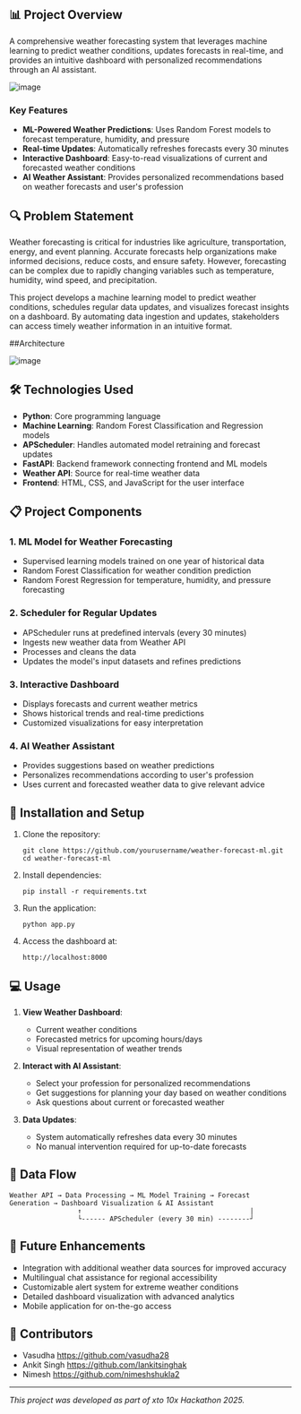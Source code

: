 ## 📊 Project Overview

A comprehensive weather forecasting system that leverages machine learning to predict weather conditions, updates forecasts in real-time, and provides an intuitive dashboard with personalized recommendations through an AI assistant.

![image](https://github.com/user-attachments/assets/1b365bd8-d79a-476d-9344-b62db6ac25e1)



### Key Features

- **ML-Powered Weather Predictions**: Uses Random Forest models to forecast temperature, humidity, and pressure
- **Real-time Updates**: Automatically refreshes forecasts every 30 minutes
- **Interactive Dashboard**: Easy-to-read visualizations of current and forecasted weather conditions
- **AI Weather Assistant**: Provides personalized recommendations based on weather forecasts and user's profession

## 🔍 Problem Statement

Weather forecasting is critical for industries like agriculture, transportation, energy, and event planning. Accurate forecasts help organizations make informed decisions, reduce costs, and ensure safety. However, forecasting can be complex due to rapidly changing variables such as temperature, humidity, wind speed, and precipitation.

This project develops a machine learning model to predict weather conditions, schedules regular data updates, and visualizes forecast insights on a dashboard. By automating data ingestion and updates, stakeholders can access timely weather information in an intuitive format.

##Architecture

![image](https://github.com/user-attachments/assets/cb25e0de-8350-4a8e-b2ab-8a89a34dfdd1)


## 🛠️ Technologies Used

- **Python**: Core programming language
- **Machine Learning**: Random Forest Classification and Regression models
- **APScheduler**: Handles automated model retraining and forecast updates
- **FastAPI**: Backend framework connecting frontend and ML models
- **Weather API**: Source for real-time weather data
- **Frontend**: HTML, CSS, and JavaScript for the user interface

## 📋 Project Components

### 1. ML Model for Weather Forecasting
- Supervised learning models trained on one year of historical data
- Random Forest Classification for weather condition prediction
- Random Forest Regression for temperature, humidity, and pressure forecasting

### 2. Scheduler for Regular Updates
- APScheduler runs at predefined intervals (every 30 minutes)
- Ingests new weather data from Weather API
- Processes and cleans the data
- Updates the model's input datasets and refines predictions

### 3. Interactive Dashboard
- Displays forecasts and current weather metrics
- Shows historical trends and real-time predictions
- Customized visualizations for easy interpretation

### 4. AI Weather Assistant
- Provides suggestions based on weather predictions
- Personalizes recommendations according to user's profession
- Uses current and forecasted weather data to give relevant advice

## 🚀 Installation and Setup

1. Clone the repository:
   ```
   git clone https://github.com/yourusername/weather-forecast-ml.git
   cd weather-forecast-ml
   ```

2. Install dependencies:
   ```
   pip install -r requirements.txt
   ```

3. Run the application:
   ```
   python app.py
   ```

4. Access the dashboard at:
   ```
   http://localhost:8000
   ```

## 💻 Usage

1. **View Weather Dashboard**:
   - Current weather conditions
   - Forecasted metrics for upcoming hours/days
   - Visual representation of weather trends

2. **Interact with AI Assistant**:
   - Select your profession for personalized recommendations
   - Get suggestions for planning your day based on weather conditions
   - Ask questions about current or forecasted weather

3. **Data Updates**:
   - System automatically refreshes data every 30 minutes
   - No manual intervention required for up-to-date forecasts

## 🔄 Data Flow

```
Weather API → Data Processing → ML Model Training → Forecast Generation → Dashboard Visualization & AI Assistant
                 ↑                                          |
                 └------ APScheduler (every 30 min) --------┘
```

## 📝 Future Enhancements

- Integration with additional weather data sources for improved accuracy
- Multilingual chat assistance for regional accessibility
- Customizable alert system for extreme weather conditions
- Detailed dashboard visualization with advanced analytics
- Mobile application for on-the-go access

## 👥 Contributors

- Vasudha https://github.com/vasudha28
- Ankit Singh https://github.com/Iankitsinghak
- Nimesh https://github.com/nimeshshukla2
---

*This project was developed as part of xto 10x Hackathon 2025.*
